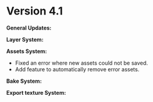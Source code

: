 # Version 4.1

__General Updates:__


__Layer System:__


__Assets System:__

- Fixed an error where new assets could not be saved.
- Add feature to automatically remove error assets.

__Bake System:__


__Export texture System:__

